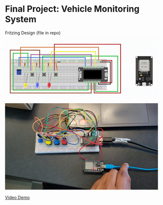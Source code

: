 # Final Project: Vehicle Monitoring System

Fritzing Design (file in repo)
![alt text](./Media/Screenshot%202025-05-09%20233438.png)

![alt text](./Media/20250507_163508.jpg)

[Video Demo](https://youtu.be/JVXjo6ZrTJY)
